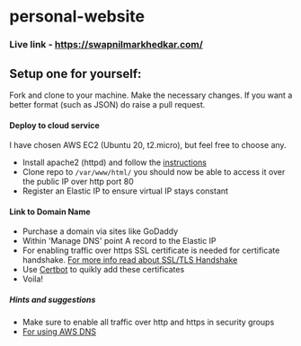 # personal-website

### Live link - https://swapnilmarkhedkar.com/

## Setup one for yourself:

Fork and clone to your machine. Make the necessary changes. If you want a better format (such as JSON) do raise a pull request.

#### Deploy to cloud service
I have chosen AWS EC2 (Ubuntu 20, t2.micro), but feel free to choose any.

* Install apache2 (httpd) and follow the [instructions](https://ubuntu.com/tutorials/install-and-configure-apache#2-installing-apache)
* Clone repo to ``` /var/www/html/ ``` you should now be able to access it over the public IP over http port 80
* Register an Elastic IP to ensure virtual IP stays constant

#### Link to Domain Name

* Purchase a domain via sites like GoDaddy
* Within 'Manage DNS' point A record to the Elastic IP
* For enabling traffic over https SSL certificate is needed for certificate handshake. [For more info read about SSL/TLS Handshake](https://www.cloudflare.com/en-gb/learning/ssl/what-happens-in-a-tls-handshake/)
* Use [Certbot](https://certbot.eff.org/) to quikly add these certificates
* Voila!

##### Hints and suggestions

* Make sure to enable all traffic over http and https in security groups
* [For using AWS DNS](https://stackoverflow.com/questions/41366982/register-godaddy-domain-with-aws-ec2-instance)
